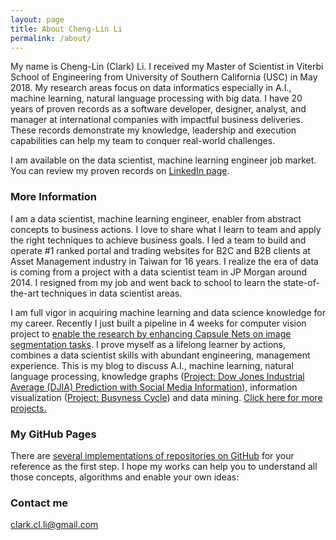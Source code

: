```yaml
---
layout: page
title: About Cheng-Lin Li
permalink: /about/
---
```


My name is Cheng-Lin (Clark) Li. I received my Master of Scientist in Viterbi School of Engineering from University of Southern California (USC) in May 2018. My research areas focus on data informatics especially in A.I., machine learning, natural language processing with big data. I have 20 years of proven records as a software developer, designer, analyst, and manager at international companies with impactful business deliveries. These records demonstrate my knowledge, leadership and execution capabilities can help my team to conquer real-world challenges.

I am available on the data scientist, machine learning engineer job market. You can review my proven records on [LinkedIn page](https://www.linkedin.com/in/chenglin-li/).

### More Information

I am a data scientist, machine learning engineer, enabler from abstract concepts to business actions. I love to share what I learn to team and apply the right techniques to achieve business goals. I led a team to build and operate #1 ranked portal and trading websites for B2C and B2B clients at Asset Management industry in Taiwan for 16 years. I realize the era of data is coming from a project with a data scientist team in JP Morgan around 2014. I resigned from my job and went back to school to learn the state-of-the-art techniques in data scientist areas.

I am full vigor in acquiring machine learning and data science knowledge for my career. Recently I just built a pipeline in 4 weeks for computer vision project to [enable the research by enhancing Capsule Nets on image segmentation tasks](https://github.com/Cheng-Lin-Li/SegCaps). I prove myself as a lifelong learner by actions, combines a data scientist skills with abundant engineering, management experience. This is my blog to discuss A.I., machine learning, natural language processing, knowledge graphs ([Project: Dow Jones Industrial Average (DJIA) Prediction with Social Media Information](https://github.com/Cheng-Lin-Li/Market-Trend-Prediction/blob/master/source/Dow%20Jones%20Industrial%20Average%20Prediction%20with%20Media%20Channel%20Info-with%20Social%20Info.ipynb)), information visualization ([Project: Busyness Cycle](https://cheng-lin-li.github.io/assets/InformationVisualization/BusinessCycle/dist/index.html)) and data mining. [Click here for more projects.](https://cheng-lin-li.github.io/project/)

### My GitHub Pages
There are [several implementations of repositories on GitHub](https://cheng-lin-li.github.io/github/) for your reference as the first step. I hope my works can help you to understand all those concepts, algorithms and enable your own ideas:

### Contact me

[clark.cl.li@gmail.com](mailto:clark.cl.li@gmail.com) 
